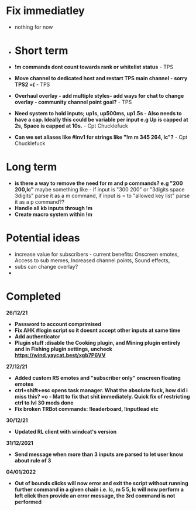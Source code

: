 # Fix immediatley 
- nothing for now




- # Short term
- **!m commands dont count towards rank or whitelist status** - TPS
- **Move channel to dedicated host and restart TPS main channel - sorry TPS2 =(**  - TPS
- **Overhaul overlay - add multiple styles-  add ways for chat to change overlay - community channel point goal?**  - TPS
- **Need system to hold inputs; up1s, up500ms, up1.5s - Also needs to have a cap. Ideally this could be variable per input e.g Up is capped at 2s, Space is capped at 10s.** - Cpt Chucklefuck
- **Can we set aliases like #inv1 for strings like "!m m 345 264, lc"?** - Cpt Chucklefuck

# Long term
 - **is there a way to remove the need for m and p commands? e.g  "200 200,lc"** maybe something like - if input is "300 200" or "3digits space 3digits" parse it as a m command, if input is = to "allowed key list" parse it as a p command??
 - **Handle all kb inputs through !m**
 - **Create macro system within !m**

# Potential ideas
- increase value for subscribers - current benefits: Onscreen emotes, Access to sub memes, Increased channel points, Sound effects,
- subs can change overlay?
- 
 


# Completed 

**26/12/21**
- **Password to account comprimised**
- **Fix AHK #login script so it doesnt accept other inputs at same time**
- **Add authenticator**
- **Plugin stuff :disable the Cooking plugin, and Mining plugin entirely and in Fishing plugin settings, uncheck https://wind.yaycat.best/xgb7P6VV** 

**27/12/21**
- **Added custom RS emotes and "subscriber only" onscreen floating emotes** 
- **ctrl+shift+esc opens task manager. What the absolute fuck, how did i miss this? =o - Matt to fix that shit immediately. Quick fix of restricting ctrl to lvl 30 mods done**
- **Fix broken TRBot commands: !leaderboard, !inputlead etc**

**30/12/21**
- **Updated RL client with windcat's version**

**31/12/2021**
- **Send message when more than 3 inputs are parsed to let user know about rule of 3**

**04/01/2022**
- **Out of bounds clicks will now error and exit the script without running further command in a given chain i.e. lc, m 5 5, lc will now perform a left click then provide an error message, the 3rd command is not performed**